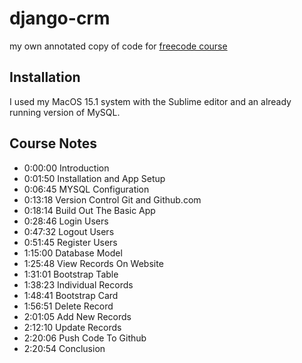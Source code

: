 # django-crm
my own annotated copy of code for [freecode course](https://www.youtube.com/watch?v=t10QcFx7d5k&ab_channel=freeCodeCamp.org)

## Installation

I used my MacOS 15.1 system with the Sublime editor and an already running version of MySQL.

## Course Notes

- 0:00:00 Introduction
- 0:01:50 Installation and App Setup
- 0:06:45 MYSQL Configuration
- 0:13:18 Version Control Git and Github.com
- 0:18:14 Build Out The Basic App
- 0:28:46 Login Users
- 0:47:32 Logout Users
- 0:51:45 Register Users
- 1:15:00 Database Model
- 1:25:48 View Records On Website
- 1:31:01 Bootstrap Table
- 1:38:23 Individual Records
- 1:48:41 Bootstrap Card
- 1:56:51 Delete Record
- 2:01:05 Add New Records
- 2:12:10 Update Records
- 2:20:06 Push Code To Github
- 2:20:54 Conclusion
